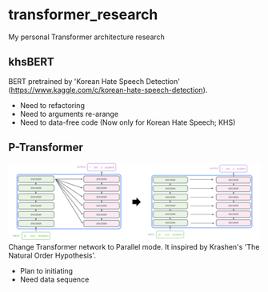# transformer_research
My personal Transformer architecture research

## khsBERT
BERT pretrained by 'Korean Hate Speech Detection' (https://www.kaggle.com/c/korean-hate-speech-detection).

- Need to refactoring
- Need to arguments re-arange
- Need to data-free code (Now only for Korean Hate Speech; KHS)

## P-Transformer
![Transformer_to_PTransformer](./PTransformer/img/Transformer_to_PTransformer.png)
Change Transformer network to Parallel mode. It inspired by Krashen's 'The Natural Order Hypothesis'.

- Plan to initiating
- Need data sequence